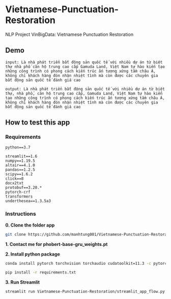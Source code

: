 # Vietnamese-Punctuation-Restoration
NLP Project VinBigData: Vietnamese Punctuation Restoration

## Demo
```
input: Là nhà phát triển bất động sản quốc tế với nhiều dự án từ biệt thự nhà phố căn hộ trung cao cấp Gamuda Land, Việt Nam tự hào kiến tạo những công trình có phong cách kiến trúc ấn tượng xứng tầm châu Á, không chỉ khách hàng đón nhận nhiệt tình mà còn được các chuyên gia bất động sản quốc tế đánh giá cao
```
```
output: Là nhà phát triển bất động sản quốc tế với nhiều dự án từ biệt thự, nhà phố, căn hộ trung cao cấp, Gamuda Land, Việt Nam tự hào kiến tạo những công trình có phong cách kiến trúc ấn tượng xứng tầm châu Á, không chỉ khách hàng đón nhận nhiệt tình mà còn được các chuyên gia bất động sản quốc tế đánh giá cao
```
## How to test this app

### Requirements
```
python==3.7
```
```
streamlit==1.6
numpy==1.19.5
altair==4.1.0
pandas==1.2.5
scipy==1.6.2
click==8
docx2txt
protobuf==3.20.*
pytorch-crf
transformers
underthesea==1.3.5a3
```

### Instructions

**0. Clone the folder app**

```sh
git clone https://github.com/manhtung001/Vietnamese-Punctuation-Restoration
```

**1. Contact me for phobert-base-gru_weights.pt**

**2. Install python package**
```sh
conda install pytorch torchvision torchaudio cudatoolkit=11.3 -c pytorch
```
```sh
pip install -r requirements.txt
```

**3. Run Streamlit**

```sh
streamlit run Vietnamese-Punctuation-Restoration/streamlit_app_flow.py
```
